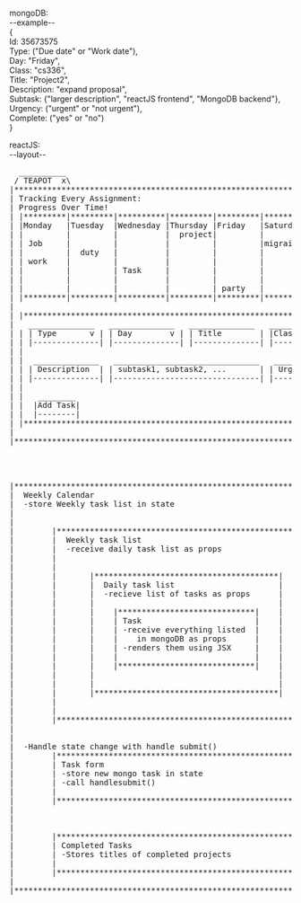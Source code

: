 
mongoDB:</br>
--example--</br>
{</br>
  Id: 35673575 </br>
  Type: ("Due date" or "Work date"),</br>
  Day: "Friday",</br>
  Class: "cs336",</br>
  Title: "Project2",</br>
  Description: "expand proposal",</br>
  Subtask: {"larger description", "reactJS frontend", "MongoDB backend"},</br>
  Urgency: ("urgent" or "not urgent"),</br>
  Complete: ("yes" or "no")</br>
}</br>

reactJS:</br>
--layout--</br>
<pre>
  __________                                                                  ____ ____ ____
 / TEAPOT  x\                                                                | _  | #  | X  |
|*******************************************************************************************|
| Tracking Every Assignment:                                                                |
| Progress Over Time!                                                                       |
| |*********|*********|**********|*********|*********|*********|*********| |**************| |
| |Monday   |Tuesday  |Wednesday |Thursday |Friday   |Saturday |Sunday   | | Completed /\ | |
| |         |         |          |  project|         |         | church  | | Tasks:    || | |
| | Job     |         |          |         |         |migraine |         | |           || | |
| |         |  duty   |          |         |         |         |         | |           || | |
| | work    |         |          |         |         |         |         | |           || | |
| |         |         | Task     |         |         |         |         | |           [] | |
| |         |         |          |         |         |         |  sleep  | |           || | |
| |         |         |          |         | party   |         |         | |           || | |
| |*********|*********|**********|*********|*********|*********|*********| |           || | |
|                                                                          |           || | |
| |**********************************************************************| |           || | |
|   ______________   ______________   ______________   ______________    | |           || | |
| | | Type       v | | Day        v | | Title        | |Class         |  | |           || | |
| | |--------------| |--------------| |--------------| |--------------|  | |           || | |
| |                                                                      | |           || | |
| |  ______________   _______________________________   ______________   | |           || | |
| | | Description  | | subtask1, subtask2, ...       | | Urgency    v |  | |           || | |
| | |--------------| |-------------------------------| |--------------|  | |           || | |
| |                                                                      | |           || | |
| |   ________                                                           | |           || | |
| |  |Add Task|                                                          | |           || | |
| |  |--------|                                                          | |           \/ | |
| |**********************************************************************| |**************| |
|                                                                                           |
|*******************************************************************************************|
</br>
</br>
|************************************************************************|
|  Weekly Calendar                                                       |
|  -store Weekly task list in state                                      |
|                                                                        |
|                                                                        |
|        |******************************************************|        |
|        |  Weekly task list                                    |        |
|        |  -receive daily task list as props                   |        |
|        |                                                      |        |
|        |                                                      |        |
|        |       |***************************************|      |        |
|        |       |  Daily task list                      |      |        |
|        |       |  -recieve list of tasks as props      |      |        |
|        |       |                                       |      |        |
|        |       |    |*****************************|    |      |        |
|        |       |    | Task                        |    |      |        |
|        |       |    | -receive everything listed  |    |      |        |
|        |       |    |    in mongoDB as props      |    |      |        |
|        |       |    | -renders them using JSX     |    |      |        |
|        |       |    |                             |    |      |        |
|        |       |    |*****************************|    |      |        |
|        |       |                                       |      |        |
|        |       |                                       |      |        |
|        |       |***************************************|      |        |
|        |                                                      |        |
|        |                                                      |        |
|        |******************************************************|        |
|                                                                        |
|                                                                        |
|  -Handle state change with handle submit()                             |
|        |******************************************************|        |
|        | Task form                                            |        |
|        | -store new mongo task in state                       |        |
|        | -call handlesubmit()                                 |        |
|        |                                                      |        |
|        |******************************************************|        |
|                                                                        |
|                                                                        |
|                                                                        |
|        |******************************************************|        |
|        | Completed Tasks                                      |        |
|        | -Stores titles of completed projects                 |        |
|        |                                                      |        |
|        |******************************************************|        |
|                                                                        |
|************************************************************************|
</pre>
